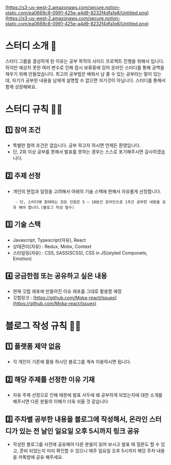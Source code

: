 [https://s3-us-west-2.amazonaws.com/secure.notion-static.com/ea0669c8-0991-425e-a4d9-8232f4dfa1e8/Untitled.png](https://s3-us-west-2.amazonaws.com/secure.notion-static.com/ea0669c8-0991-425e-a4d9-8232f4dfa1e8/Untitled.png)

# 스터디 소개 🤟

스터디 그룹을 결성하게 된 이유는 공부 목적의 사이드 프로젝트 진행을 위해서 입니다. 하지만 예상치 못한 여러 변수로  인해 잠시 보류중에 있어 온라인 스터디를 통해 공백을 채우기 위해 만들었습니다. 최고의 공부법은 배워서 남 줄 수 있는 공부라는 말이 있는데, 자기가 공부한 내용을 남에게 설명할 수 없으면 자기것이 아닙니다. 스터디를 통해서 함께 성장해봐요.

# 스터디 규칙 👮‍♂️

## 1️⃣ 참여 조건

- 특별한 참여 조건은 없습니다. 공부 하고자 하시면 언제든 환영입니다.
- 단, 2회 이상 공부를 못해서 발표를 못하는 경우는 스스로 포기해주시면 감사하겠습니다.

## 2️⃣ 주제 선정

- 개인의 현업과 일정을 고려해서 아래의 기술 스택에 한해서 자유롭게 선정합니다.

       - 단, 스터디에 참여하는 모든 인원은 5 ~ 10분간 온라인으로 1주간 공부한 내용을 공유 해야 합니다.(블로그 작성 필수)

## 3️⃣ 기술 스택

- Javascript, Typescript(자유), React
- 상태관리(자유) : Redux, Mobx, Context
- 스타일링(자유) : CSS, SASS(SCSS), CSS in JS(styled Componets, Emotion)

## 4️⃣ 궁금한점 또는 공유하고 싶은 내용

- 현재 깃헙 레포에 만들어진 이슈 레포를 그대로 활용할 예정
- 깃헙링크 : [https://github.com/Moka-react/Issues](https://github.com/Moka-react/Issues)

# 블로그 작성 규칙 👮‍♂️

## 1️⃣ 플랫폼 제약 없음

- 각 개인이 기존에 활용 하시던 블로그를 계속 이용하시면 됩니다.

## 2️⃣ 해당 주제를 선정한 이유 기재

- 자유 주제 선정으로 인해  때문에 발표 서두에 왜 공부하게 되었는지에 대한 소개를 해주시면 다른 분들의 이해가 더욱 쉬울 것 같습니다

## 3️⃣   주차별 공부한 내용을 블로그에 작성해서, 온라인 스터디가 있는 전 날인 일요일 오후 5시까지 링크 공유

- 작성한 블로그를 사전에 공유해야 다른 분들이 읽어 보시고 발표 때 질문도 할 수 있고, 준비 되었는지 미리 확인할 수 있으니 매주 일요일 오후 5시까지 해당 주차 내용을 카톡방에 공유 해주세요.
